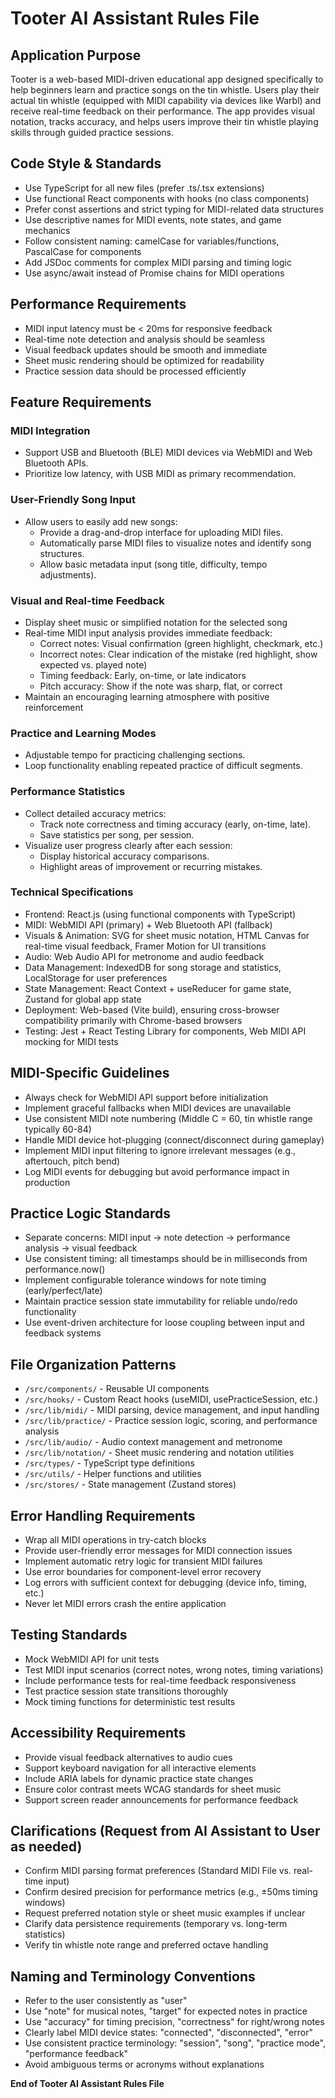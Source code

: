 # Tooter AI Assistant Rules File

## Application Purpose
Tooter is a web-based MIDI-driven educational app designed specifically to help beginners learn and practice songs on the tin whistle. Users play their actual tin whistle (equipped with MIDI capability via devices like Warbl) and receive real-time feedback on their performance. The app provides visual notation, tracks accuracy, and helps users improve their tin whistle playing skills through guided practice sessions.

## Code Style & Standards
- Use TypeScript for all new files (prefer .ts/.tsx extensions)
- Use functional React components with hooks (no class components)
- Prefer const assertions and strict typing for MIDI-related data structures
- Use descriptive names for MIDI events, note states, and game mechanics
- Follow consistent naming: camelCase for variables/functions, PascalCase for components
- Add JSDoc comments for complex MIDI parsing and timing logic
- Use async/await instead of Promise chains for MIDI operations

## Performance Requirements
- MIDI input latency must be < 20ms for responsive feedback
- Real-time note detection and analysis should be seamless
- Visual feedback updates should be smooth and immediate
- Sheet music rendering should be optimized for readability
- Practice session data should be processed efficiently

## Feature Requirements

### MIDI Integration
- Support USB and Bluetooth (BLE) MIDI devices via WebMIDI and Web Bluetooth APIs.
- Prioritize low latency, with USB MIDI as primary recommendation.

### User-Friendly Song Input
- Allow users to easily add new songs:
  - Provide a drag-and-drop interface for uploading MIDI files.
  - Automatically parse MIDI files to visualize notes and identify song structures.
  - Allow basic metadata input (song title, difficulty, tempo adjustments).

### Visual and Real-time Feedback
- Display sheet music or simplified notation for the selected song
- Real-time MIDI input analysis provides immediate feedback:
  - Correct notes: Visual confirmation (green highlight, checkmark, etc.)
  - Incorrect notes: Clear indication of the mistake (red highlight, show expected vs. played note)
  - Timing feedback: Early, on-time, or late indicators
  - Pitch accuracy: Show if the note was sharp, flat, or correct
- Maintain an encouraging learning atmosphere with positive reinforcement

### Practice and Learning Modes
- Adjustable tempo for practicing challenging sections.
- Loop functionality enabling repeated practice of difficult segments.

### Performance Statistics
- Collect detailed accuracy metrics:
  - Track note correctness and timing accuracy (early, on-time, late).
  - Save statistics per song, per session.
- Visualize user progress clearly after each session:
  - Display historical accuracy comparisons.
  - Highlight areas of improvement or recurring mistakes.

### Technical Specifications
- Frontend: React.js (using functional components with TypeScript)
- MIDI: WebMIDI API (primary) + Web Bluetooth API (fallback)
- Visuals & Animation: SVG for sheet music notation, HTML Canvas for real-time visual feedback, Framer Motion for UI transitions
- Audio: Web Audio API for metronome and audio feedback
- Data Management: IndexedDB for song storage and statistics, LocalStorage for user preferences
- State Management: React Context + useReducer for game state, Zustand for global app state
- Deployment: Web-based (Vite build), ensuring cross-browser compatibility primarily with Chrome-based browsers
- Testing: Jest + React Testing Library for components, Web MIDI API mocking for MIDI tests

## MIDI-Specific Guidelines
- Always check for WebMIDI API support before initialization
- Implement graceful fallbacks when MIDI devices are unavailable
- Use consistent MIDI note numbering (Middle C = 60, tin whistle range typically 60-84)
- Handle MIDI device hot-plugging (connect/disconnect during gameplay)
- Implement MIDI input filtering to ignore irrelevant messages (e.g., aftertouch, pitch bend)
- Log MIDI events for debugging but avoid performance impact in production

## Practice Logic Standards
- Separate concerns: MIDI input → note detection → performance analysis → visual feedback
- Use consistent timing: all timestamps should be in milliseconds from performance.now()
- Implement configurable tolerance windows for note timing (early/perfect/late)
- Maintain practice session state immutability for reliable undo/redo functionality
- Use event-driven architecture for loose coupling between input and feedback systems

## File Organization Patterns
- `/src/components/` - Reusable UI components
- `/src/hooks/` - Custom React hooks (useMIDI, usePracticeSession, etc.)
- `/src/lib/midi/` - MIDI parsing, device management, and input handling
- `/src/lib/practice/` - Practice session logic, scoring, and performance analysis
- `/src/lib/audio/` - Audio context management and metronome
- `/src/lib/notation/` - Sheet music rendering and notation utilities
- `/src/types/` - TypeScript type definitions
- `/src/utils/` - Helper functions and utilities
- `/src/stores/` - State management (Zustand stores)

## Error Handling Requirements
- Wrap all MIDI operations in try-catch blocks
- Provide user-friendly error messages for MIDI connection issues
- Implement automatic retry logic for transient MIDI failures
- Use error boundaries for component-level error recovery
- Log errors with sufficient context for debugging (device info, timing, etc.)
- Never let MIDI errors crash the entire application

## Testing Standards
- Mock WebMIDI API for unit tests
- Test MIDI input scenarios (correct notes, wrong notes, timing variations)
- Include performance tests for real-time feedback responsiveness
- Test practice session state transitions thoroughly
- Mock timing functions for deterministic test results

## Accessibility Requirements
- Provide visual feedback alternatives to audio cues
- Support keyboard navigation for all interactive elements
- Include ARIA labels for dynamic practice state changes
- Ensure color contrast meets WCAG standards for sheet music
- Support screen reader announcements for performance feedback

## Clarifications (Request from AI Assistant to User as needed)
- Confirm MIDI parsing format preferences (Standard MIDI File vs. real-time input)
- Confirm desired precision for performance metrics (e.g., ±50ms timing windows)
- Request preferred notation style or sheet music examples if unclear
- Clarify data persistence requirements (temporary vs. long-term statistics)
- Verify tin whistle note range and preferred octave handling

## Naming and Terminology Conventions
- Refer to the user consistently as "user"
- Use "note" for musical notes, "target" for expected notes in practice
- Use "accuracy" for timing precision, "correctness" for right/wrong notes
- Clearly label MIDI device states: "connected", "disconnected", "error"
- Use consistent practice terminology: "session", "song", "practice mode", "performance feedback"
- Avoid ambiguous terms or acronyms without explanations

**End of Tooter AI Assistant Rules File**
